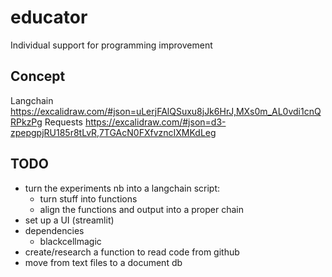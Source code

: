 # educator
Individual support for programming improvement

## Concept
Langchain
https://excalidraw.com/#json=uLerjFAlQSuxu8jJk6HrJ,MXs0m_AL0vdi1cnQRPkzPg
Requests
https://excalidraw.com/#json=d3-zpepgpjRU185r8tLvR,7TGAcN0FXfvzncIXMKdLeg

## TODO
* turn the experiments nb into a langchain script:
    * turn stuff into functions
    * align the functions and output into a proper chain
* set up a UI (streamlit)
* dependencies
    * blackcellmagic
* create/research a function to read code from github 
* move from text files to a document db
